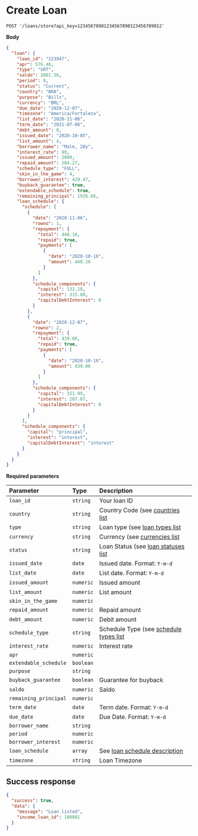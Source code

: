 # Create Loan

```http
POST '/loans/store?api_key=12345678901234567890123456789012'
```

**Body**

```json
{
  "loan": {
    "loan_id": "223947",
    "apr": 576.46,
    "type": "SRT",
    "saldo": 2001.56,
    "period": 9,
    "status": "Current",
    "country": "BRA",
    "purpose": "Bills",
    "currency": "BRL",
    "due_date": "2020-12-07",
    "timezone": "America/Fortaleza",
    "list_date": "2020-11-06",
    "term_date": "2021-07-06",
    "debt_amount": 0,
    "issued_date": "2020-10-05",
    "list_amount": 4,
    "borrower_name": "Male, 20y",
    "interest_rate": 89,
    "issued_amount": 2000,
    "repaid_amount": 284.27,
    "schedule_type": "FULL",
    "skin_in_the_game": 4,
    "borrower_interest": 429.47,
    "buyback_guarantee": true,
    "extendable_schedule": true,
    "remaining_principal": 1926.66,
    "loan_schedule": {
      "schedule": [
        {
          "date": "2020-11-06",
          "rowno": 1,
          "repayment": {
            "total": 448.16,
            "repaid": true,
            "payments": [
              {
                "date": "2020-10-16",
                "amount": 448.16
              }
            ]
          },
          "schedule_components": {
            "capital": 132.28,
            "interest": 315.88,
            "capitalDebtInterest": 0
          }
        },
        {
          "date": "2020-12-07",
          "rowno": 2,
          "repayment": {
            "total": 439.06,
            "repaid": true,
            "payments": [
              {
                "date": "2020-10-16",
                "amount": 439.06
              }
            ]
          },
          "schedule_components": {
            "capital": 151.99,
            "interest": 287.07,
            "capitalDebtInterest": 0
          }
        }
      ],
      "schedule_components": {
        "capital": "principal",
        "interest": "interest",
        "capitalDebtInterest": "interest"
      }
    }
  }
}
```

**Required parameters**

| Parameter | Type | Description |
| :--- | :--- | :--- |
| `loan_id` | `string` | Your loan ID |,
| `country` | `string` | Country Code (see [countries list](./classificators/countries.md) |,
| `type` | `string` | Loan type  (see [loan types list](./classificators/loan_types.md) |,
| `currency` | `string` | Currency  (see [currencies list](./classificators/currencies.md) |,
| `status` | `string` | Loan Status  (see [loan statuses list](./classificators/loan_statuses.md) |,
| `issued_date` | `date` | Issued date. Format: `Y-m-d` |,
| `list_date` | `date` | List date. Format: `Y-m-d` |,
| `issued_amount` | `numeric` | Issued amount |,
| `list_amount` | `numeric` | List amount |,
| `skin_in_the_game` | `numeric` | |,
| `repaid_amount` | `numeric` | Repaid amount |,
| `debt_amount` | `numeric` | Debit amount |,
| `schedule_type` | `string` | Schedule Type  (see [schedule types list](./classificators/schedule_types.md) |,
| `interest_rate` | `numeric` | Interest rate |,
| `apr` | `numeric` |  |,
| `extendable_schedule` | `boolean` | |,
| `purpose` | `string` | |,
| `buyback_guarantee` | `boolean` | Guarantee for buyback |,
| `saldo` | `numeric` | Saldo |,
| `remaining_principal` | `numeric` | |,
| `term_date` | `date` | Term date. Format: `Y-m-d` |,
| `due_date` | `date` | Due Date. Format: `Y-m-d` |,
| `borrower_name` | `string` | |,
| `period` | `numeric` | |,
| `borrower_interest` | `numeric` | |,
| `loan_schedule` | `array` | See [loan schedule description](./classificators/loan_schedule.md) |,
| `timezone` | `string` | Loan Timezone |,

## Success response

```json
{
  "success": true,
  "data": {
    "message": "Loan listed",
    "income_loan_id": 100001
  }
}
```